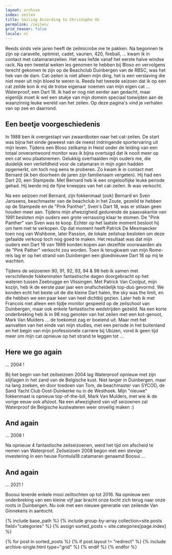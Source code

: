 ```yaml
---
layout: archive
index: zeilen
title: Sailing According to Christophe VG
permalink: /zeilen/
grid_teaser: false
locale: nl
---
```


Reeds sinds vele jaren heeft de zeilmicrobe me te pakken. Na begonnen te zijn op caravelle, optimist, cadet, vaurien, 420, fireball, ... kwam ik in contact met catamaranzeilen. Het was liefde vanaf het eerste halve windse rack. Na een tweetal weken les genomen te hebben bij Bloso en vervolgens terecht gekomen te zijn op de Beachclub Duinbergen van de RBSC, was het hek van de dam. Cat-zeilen is niet alleen mijn ding, het is een verslaving die niet meer uit mijn bloed te weren is. Reeds het tweede seizoen dat ik op een cat zeilde kon ik mij de trotse eigenaar noemen van mijn eigen cat ... Waterproof, een Dart 18. Ik had er nog niet eerder aan gedacht, maar eigenlijk moet ik wel een stukje van mijn domein speciaal toewijden aan de waanzinnig leuke wereld van het zeilen. Op deze pagina's vind je verhalen van op zee en daarrond.

## Een beetje voorgeschiedenis

In 1988 ben ik overgestapt van zwaardboten naar het cat-zeilen. De start was
bijna het einde geweest van de meest indringende sportervaring uit mijn leven.
Tijdens een Bloso zeilkamp in Heist onder de leiding van een totaal
onverantwoord monitor was ik bijna overtuigd dat ik nooit meer op een cat wou
plaatsnemen. Gelukkig overhaalden mijn ouders me, die duidelijk een
verliefdheid voor de catamaran in mijn ogen hadden opgemerkt, om toch nog eens
te proberen. Zo kwam ik in contact met Bernard (ik ben doorheen de jaren zijn
familienaam vergeten). Hij had een Dart 20, een Stampede. Met Bernard heb ik
een ongelooflijke leuke periode gehad. Hij leerde mij de fijne kneepjes van
het cat-zeilen. Ik was verkocht.

Na een seizoen met Bernard, zijn fokkenmaat (ook) Bernard en Sven Janssens,
beachmaster van de beachclub in het Zoute, gezeild te hebben op de Stampede en
de "Pink Panther", Sven's Dart 18, was er stilaan geen houden meer aan.
Tijdens mijn afwezigheid gedurende de paasvakantie van 1991 besloten mijn
ouders een grote verrassing klaar te stomen. De "Pink Panther" van Sven was te
koop. Echter op het laatste moment besloot hij om hem niet te verkopen. Op dat
moment heeft Patrick De Mesmaecker toen nog van Wishbone, later Passion, de
lokale zeilshop besloten om deze gefaalde verkoop toch nog goed te maken. Het
resultaat was dat mijn ouders een Dart 18 van 1989 konden kopen aan dezelfde
voorwaarden als de "Pink Pather" verkocht zou worden. Toen ik terugkwam van
mijn Rome-reis lag er op het strand van Duinbergen een gloednieuwe Dart 18 op
mij te wachten.

Tijdens de seizoenen 90, 91, 92, 93, 94 & 98 heb ik samen met verschillende
fokkenmaten fantastische dagen doorgebracht op het wateren tussen Zeebrugge en
Vlissingen. Met Patrick Van Coolput, mijn kozijn, heb ik de eerste paar jaar
een onafscheidelijk top-duo gevormd. We konden echt het beste uit de die
kleine Dart halen, the sky was the limit, en die hebben we een paar keer van
heel dichtbij gezien. Later heb ik met Francois niet alleen een tijdje monitor
gespeeld op de zeilschool van Duinbergen, maar ook enkele fantastische
wedstrijden gezeild. Na een korte onderbreking heb ik in 98 nog genoten van
het zeilen met een kot-genoot, Mark Van Mulders ... de toekomst zag er boeiend
uit. Maar met het aanvatten van het einde van mijn studies, met een periode in
het buitenland en het begin van mijn professionele carriere bij Ubizen, vond
ik geen tijd meer om mijn cat opnieuw op het strand te leggen tot ...

## Here we go again

... 2004 !

Bij het begin van het zeilseizoen 2004 lag Waterproof opnieuw met zijn
slijtlagen in het zand van de Belgische kust. Niet langer in Duinbergen, maar
na lang zoeken, en door toedoen van Tom, de beachmaster van SYCOD, de Sand
Yacht Club Oost-Duinkerke nu in de Westhoek. Mijn "nieuwe" fokkenmaat is
opnieuw top-of-the-bill, Mark Van Mulders, met wie ik de vorige eeuw ook
afsloot. Na een afwezigheid van vijf seizoenen zal Waterproof de Belgische
kustwateren weer onveilig maken :)

## And again

... 2008 !

Na opnieuw 4 fantastische zeilseizoenen, werd het tijd om afscheid te nemen
van Waterproof. Zeilseizoen 2008 begon met een stevige investering in een
heuse Formula18 catamaran genaamd Boosui ...

## And again

... 2021 !

Boosui leverde enkele mooi zeiltochten op tot 2016. Na opnieuw een onderbreking van een kleine vijf jaar bracht onze tocht zich terug naar onze roots in Duinbergen. Nu ook met een nieuwe generatie van zeilende Van Ginnekens in aantocht.

{% include base_path %}
{% include group-by-array collection=site.posts field="categories" %}
{% assign sorted_posts = site.categories[page.index] %}
<div class="grid__wrapper">
  {% for post in sorted_posts %}
    {% if post.layout != "redirect" %}
      {% include archive-single.html type="grid" %}
    {% endif %}
  {% endfor %}
</div>
